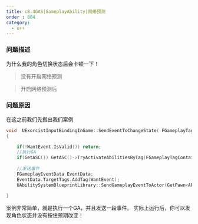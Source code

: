 ```yaml
---
title: c8.4GAS|GameplayAbility|网络预测
order : 804
category:
  - u++
---
```


### 问题描述

<chatmessage avatar="../../assets/emoji/hx.png" :avatarWidth="40" >
为什么我的角色切换状态后会卡顿一下！
</chatmessage>



>没有开启网络预测

<gifwithbutton src="../../assets/unrealgif/hpup55.gif"/>


> 开启网络预测后

<gifwithbutton src="../../assets/unrealgif/hpup56.gif"/>

### 问题原因

<chatmessage avatar="../../assets/emoji/bqb (2).png" :avatarWidth="40" alignLeft>
在这之前我们先搬出我们案例
</chatmessage>

```cpp
void  UExorcistInputBindingInGame::SendEventToChangeState( FGameplayTag WantEvent)
{

	if(!WantEvent.IsValid()) return;
	//执行GA
	if(GetASC()) GetASC()->TryActivateAbilitiesByTag(FGameplayTagContainer(ExorcistGameplayTags::InputTag_Status));
	
	//发送事件
	FGameplayEventData EventData;
	EventData.TargetTags.AddTag(WantEvent);
	UAbilitySystemBlueprintLibrary::SendGameplayEventToActor(GetPawn<APawn>(), ExorcistGameplayTags::InputTag_Status, EventData);
	
}
```

<chatmessage avatar="../../assets/emoji/bqb (2).png" :avatarWidth="40" alignLeft>
案例非常简单，就是执行一个GA，并且发送一段事件。
</chatmessage>

<chatmessage avatar="../../assets/emoji/bqb (2).png" :avatarWidth="40" alignLeft>
实际上运行后，你可以发现角色状态并没有按住预期改变！
</chatmessage>